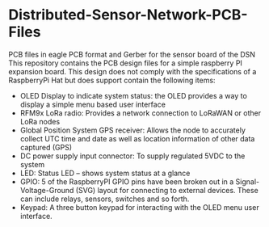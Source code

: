 # Distributed-Sensor-Network-PCB-Files
PCB files in eagle PCB format and Gerber for the sensor board of the DSN 
This repository contains the PCB design files for a simple raspberry PI expansion board. 
This design does not comply with the specifications of a RaspberryPi Hat but does support contain the following items:

*	OLED Display to indicate system status: the OLED provides a way to display a simple menu based user interface
*	RFM9x LoRa radio: Provides a network connection to LoRaWAN or other LoRa nodes
*	Global Position System GPS receiver: Allows the node to accurately collect UTC time and date as well as location information of other data captured (GPS)
*	DC power supply input connector: To supply regulated 5VDC to the system
*	LED: Status LED – shows system status at a glance
*	GPIO: 5 of the RaspberryPI GPIO pins have been broken out in a Signal-Voltage-Ground (SVG) layout for connecting to external devices. These can include relays, sensors, switches and so forth.
*	Keypad: A three button keypad for interacting with the OLED menu user interface.
